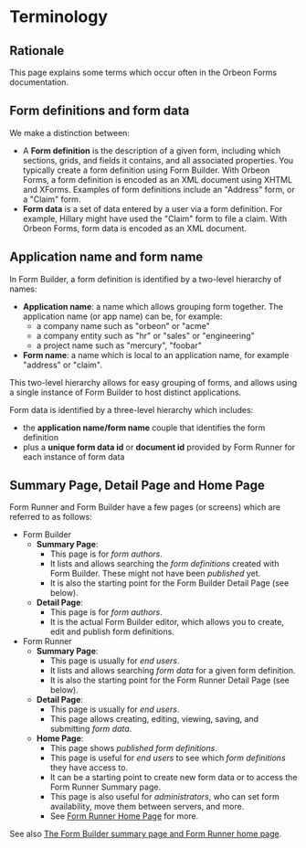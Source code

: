 # Terminology



## Rationale

This page explains some terms which occur often in the Orbeon Forms documentation.

## Form definitions and form data

We make a distinction between:

* A __Form definition__ is the description of a given form, including which sections, grids, and fields it contains, and all associated properties. You typically create a form definition using Form Builder. With Orbeon Forms, a form definition is encoded as an XML document using XHTML and XForms. Examples of form definitions include an "Address" form, or a "Claim" form.
* __Form data__ is a set of data entered by a user via a form definition. For example, Hillary might have used the "Claim" form to file a claim. With Orbeon Forms, form data is encoded as an XML document.

## Application name and form name

In Form Builder, a form definition is identified by a two-level hierarchy of names:

- __Application name__: a name which allows grouping form together. The application name (or app name) can be, for example:
  - a company name such as "orbeon" or "acme"
  - a company entity such as "hr" or "sales" or "engineering"
  - a project name such as "mercury", "foobar"
- __Form name__: a name which is local to an application name, for example "address" or "claim".

This two-level hierarchy allows for easy grouping of forms, and allows using a single instance of Form Builder to host distinct applications.

Form data is identified by a three-level hierarchy which includes:

- the __application name/form name__ couple that identifies the form definition
- plus a __unique form data id__ or __document id__ provided by Form Runner for each instance of form data

## Summary Page, Detail Page and Home Page

Form Runner and Form Builder have a few pages (or screens) which are referred to as follows:

- Form Builder
  - __Summary Page__:
    - This page is for *form authors*.
    - It lists and allows searching the *form definitions* created with Form Builder. These might not have been *published* yet.
    - It is also the starting point for the Form Builder Detail Page (see below).
  - __Detail Page__:
    - This page is for *form authors*.
    - It is the actual Form Builder editor, which allows you to create, edit and publish form definitions.
- Form Runner
  - __Summary Page__:
    - This page is usually for *end users*.
    - It lists and allows searching *form data* for a given form definition.
    - It is also the starting point for the Form Runner Detail Page (see below).
  - __Detail Page__:
    - This page is usually for *end users*.
    - This page allows creating, editing, viewing, saving, and submitting *form data*.
  - __Home Page__:
    - This page shows *published form definitions*.
    - This page is useful for *end users* to see which *form definitions* they have access to.
    - It can be a starting point to create new form data or to access the Form Runner Summary page.
    - This page is also useful for *administrators*, who can set form availability, move them between servers, and more.
    - See [Form Runner Home Page](../../form-runner/feature/home-page.md) for more.

See also [The Form Builder summary page and Form Runner home page](https://blog.orbeon.com/2014/06/the-form-builder-summary-page-and-form.html).
